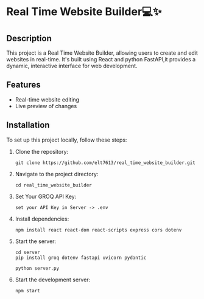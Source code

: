 Real Time Website Builder💻✨
=======

## Description

This project is a Real Time Website Builder, allowing users to create and edit websites in real-time. It's built using React and python FastAPI,it provides a dynamic, interactive interface for web development.

## Features

- Real-time website editing
- Live preview of changes

## Installation

To set up this project locally, follow these steps:

1. Clone the repository:
   ```
   git clone https://github.com/elt7613/real_time_website_builder.git
   ```
2. Navigate to the project directory:
   ```
   cd real_time_website_builder
   ```
3. Set Your GROQ API Key:
   ```
   set your API Key in Server -> .env
   ```
3. Install dependencies:
   ```
   npm install react react-dom react-scripts express cors dotenv
   ```
4. Start the server:
   ```
   cd server
   pip install groq dotenv fastapi uvicorn pydantic
   ```  
   ```
   python server.py
   ``` 
5. Start the development server:
   ```
   npm start
   ```
